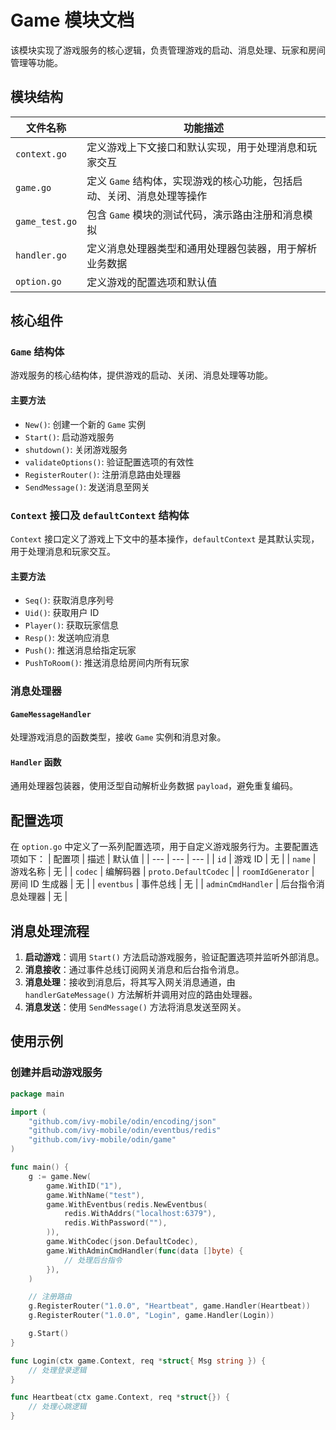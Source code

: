 # Game 模块文档

该模块实现了游戏服务的核心逻辑，负责管理游戏的启动、消息处理、玩家和房间管理等功能。

## 模块结构
| 文件名称 | 功能描述 |
| --- | --- |
| `context.go` | 定义游戏上下文接口和默认实现，用于处理消息和玩家交互 |
| `game.go` | 定义 `Game` 结构体，实现游戏的核心功能，包括启动、关闭、消息处理等操作 |
| `game_test.go` | 包含 `Game` 模块的测试代码，演示路由注册和消息模拟 |
| `handler.go` | 定义消息处理器类型和通用处理器包装器，用于解析业务数据 |
| `option.go` | 定义游戏的配置选项和默认值 |

## 核心组件
### `Game` 结构体
游戏服务的核心结构体，提供游戏的启动、关闭、消息处理等功能。

#### 主要方法
- `New()`: 创建一个新的 `Game` 实例
- `Start()`: 启动游戏服务
- `shutdown()`: 关闭游戏服务
- `validateOptions()`: 验证配置选项的有效性
- `RegisterRouter()`: 注册消息路由处理器
- `SendMessage()`: 发送消息至网关

### `Context` 接口及 `defaultContext` 结构体
`Context` 接口定义了游戏上下文中的基本操作，`defaultContext` 是其默认实现，用于处理消息和玩家交互。

#### 主要方法
- `Seq()`: 获取消息序列号
- `Uid()`: 获取用户 ID
- `Player()`: 获取玩家信息
- `Resp()`: 发送响应消息
- `Push()`: 推送消息给指定玩家
- `PushToRoom()`: 推送消息给房间内所有玩家

### 消息处理器
#### `GameMessageHandler`
处理游戏消息的函数类型，接收 `Game` 实例和消息对象。

#### `Handler` 函数
通用处理器包装器，使用泛型自动解析业务数据 `payload`，避免重复编码。

## 配置选项
在 `option.go` 中定义了一系列配置选项，用于自定义游戏服务行为。主要配置选项如下：
| 配置项 | 描述 | 默认值 |
| --- | --- | --- |
| `id` | 游戏 ID | 无 |
| `name` | 游戏名称 | 无 |
| `codec` | 编解码器 | `proto.DefaultCodec` |
| `roomIdGenerator` | 房间 ID 生成器 | 无 |
| `eventbus` | 事件总线 | 无 |
| `adminCmdHandler` | 后台指令消息处理器 | 无 |

## 消息处理流程
1. **启动游戏**：调用 `Start()` 方法启动游戏服务，验证配置选项并监听外部消息。
2. **消息接收**：通过事件总线订阅网关消息和后台指令消息。
3. **消息处理**：接收到消息后，将其写入网关消息通道，由 `handlerGateMessage()` 方法解析并调用对应的路由处理器。
4. **消息发送**：使用 `SendMessage()` 方法将消息发送至网关。

## 使用示例
### 创建并启动游戏服务
```go
package main

import (
    "github.com/ivy-mobile/odin/encoding/json"
    "github.com/ivy-mobile/odin/eventbus/redis"
    "github.com/ivy-mobile/odin/game"
)

func main() {
    g := game.New(
        game.WithID("1"),
        game.WithName("test"),
        game.WithEventbus(redis.NewEventbus(
            redis.WithAddrs("localhost:6379"),
            redis.WithPassword(""),
        )),
        game.WithCodec(json.DefaultCodec),
        game.WithAdminCmdHandler(func(data []byte) {
            // 处理后台指令
        }),
    )

    // 注册路由
    g.RegisterRouter("1.0.0", "Heartbeat", game.Handler(Heartbeat))
    g.RegisterRouter("1.0.0", "Login", game.Handler(Login))

    g.Start()
}

func Login(ctx game.Context, req *struct{ Msg string }) {
    // 处理登录逻辑
}

func Heartbeat(ctx game.Context, req *struct{}) {
    // 处理心跳逻辑
}